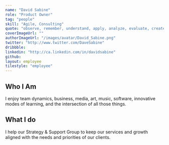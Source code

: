 ```yaml
---
name: "David Sabine"
role: "Product Owner"
tag: "people"
skill: "Agile, Consulting"
quote: "observe, remember, understand, apply, analyze, evaluate, create"
coverImageUrl: ""
authorImageUrl: "/images/avatar/David_Sabine.png"
twitter: "http://www.twitter.com/DaveSabine"
dribbble: 
linkedin: "http://ca.linkedin.com/in/davidsabine"
github:
layout: employee
tilestyle: "employee"
---
```


## Who I Am

I enjoy team dynamics, business, media, art, music, software, innovative modes of learning, and the intersection of all those things.

## What I do

I help our Strategy & Support Group to keep our services and growth aligned with the needs and priorities of our clients.
